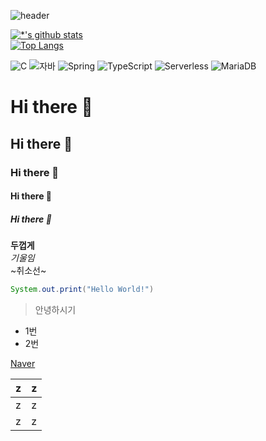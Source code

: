 ![header](https://capsule-render.vercel.app/api?type=shark=&color=auto&height=300&section=header&text=깃허브%20특강&fontSize=90&animation=twinkling)

[![*'s github stats](https://github-readme-stats.vercel.app/api?username=mingi802)](https://github.com/mingi802)
<br>
[![Top Langs](https://github-readme-stats.vercel.app/api/top-langs/?username=mingi802&layout=compact)](https://github.com/mingi802/github-readme-stats)

![C](https://img.shields.io/badge/-C-123456?style=flat-square&logo=C&logoColor=black)
![자바](https://img.shields.io/badge/-자바-007396?style=flat&logo=Java&logoColor=ffffff)
![Spring](https://img.shields.io/badge/-Spring-6DB33F?style=for-the-badge&logo=Spring&logoColor=white)
![TypeScript](https://img.shields.io/badge/-TypeScript-3178C6?style=flatsquare&logo=TypeScript&logoColor=white)
![Serverless](https://img.shields.io/badge/-Serverless-FD5750?style=flatsquare&logo=Serverless&logoColor=magenta)
![MariaDB](https://img.shields.io/badge/-MariaDB-1F305F?style=flat-square&logo=mariadb&logoColor=white)

# Hi there 👋
## Hi there 👋
### Hi there 👋
#### Hi there 👋
##### Hi there 👋
**두껍게** <br>
*기울임* <br>
~취소선~ <br>

```java
System.out.print("Hello World!")
```
>안녕하시기

- 1번
- 2번

[Naver](https://www.naver.com)

|z|z|
|--|--|
|z|z|
|z|z|

